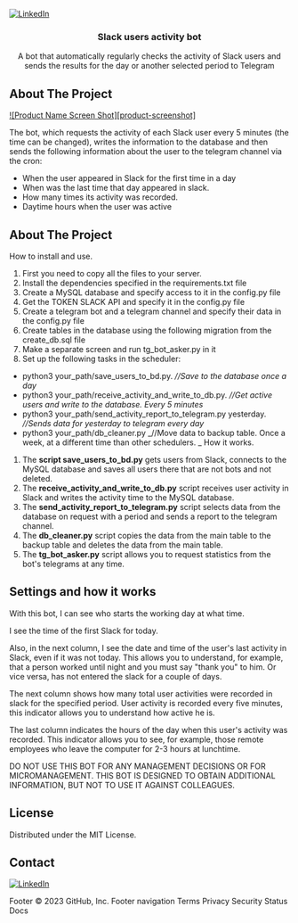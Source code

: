 <!-- PROJECT SHIELDS -->
<!--
*** I'm using markdown "reference style" links for readability.
*** Reference links are enclosed in brackets [ ] instead of parentheses ( ).
*** See the bottom of this document for the declaration of the reference variables
*** for contributors-url, forks-url, etc. This is an optional, concise syntax you may use.
*** https://www.markdownguide.org/basic-syntax/#reference-style-links
-->

[![LinkedIn][linkedin-shield]][linkedin-url]

<div>
<h3 align="center">Slack users activity bot</h3>

  <p align="center">
    A bot that automatically regularly checks the activity of Slack users and sends the results for the day or another selected period to Telegram
</div>

<!-- ABOUT THE PROJECT -->
## About The Project

[![Product Name Screen Shot][product-screenshot]](https://example.com)

The bot, which requests the activity of each Slack user every 5 minutes (the time can be changed), writes the information to the database and then sends the following information about the user to the telegram channel via the cron:
- When the user appeared in Slack for the first time in a day
- When was the last time that day appeared in slack.
- How many times its activity was recorded.
- Daytime hours when the user was active

<!-- ABOUT THE PROJECT -->
## About The Project

How to install and use.

1. First you need to copy all the files to your server.
2. Install the dependencies specified in the requirements.txt file
3. Create a MySQL database and specify access to it in the config.py file
4. Get the TOKEN SLACK API and specify it in the config.py file
5. Create a telegram bot and a telegram channel and specify their data in the config.py file
6. Create tables in the database using the following migration from the create_db.sql file
7. Make a separate screen and run tg_bot_asker.py in it
8. Set up the following tasks in the scheduler:
  - python3 your_path/save_users_to_bd.py. _//Save to the database once a day_
  - python3 your_path/receive_activity_and_write_to_db.py. _//Get active users and write to the database. Every 5 minutes_
  - python3 your_path/send_activity_report_to_telegram.py yesterday. _//Sends data for yesterday to telegram every day_
  - python3 your_path/db_cleaner.py _//Move data to backup table. Once a week, at a different time than other schedulers.
_
How it works.
1. The **script save_users_to_bd.py** gets users from Slack, connects to the MySQL database and saves all users there that are not bots and not deleted.
2. The **receive_activity_and_write_to_db.py** script receives user activity in Slack and writes the activity time to the MySQL database.
3. The **send_activity_report_to_telegram.py** script selects data from the database on request with a period and sends a report to the telegram channel.
4. The **db_cleaner.py** script copies the data from the main table to the backup table and deletes the data from the main table.
5. The **tg_bot_asker.py** script allows you to request statistics from the bot's telegrams at any time.

<!-- USAGE EXAMPLES -->
## Settings and how it works

With this bot, I can see who starts the working day at what time. 

I see the time of the first Slack for today. 

Also, in the next column, I see the date and time of the user's last activity in Slack, even if it was not today. This allows you to understand, for example, that a person worked until night and you must say "thank you" to him. Or vice versa, has not entered the slack for a couple of days. 

The next column shows how many total user activities were recorded in slack for the specified period. User activity is recorded every five minutes, this indicator allows you to understand how active he is. 

The last column indicates the hours of the day when this user's activity was recorded. This indicator allows you to see, for example, those remote employees who leave the computer for 2-3 hours at lunchtime.

DO NOT USE THIS BOT FOR ANY MANAGEMENT DECISIONS OR FOR MICROMANAGEMENT. THIS BOT IS DESIGNED TO OBTAIN ADDITIONAL INFORMATION, BUT NOT TO USE IT AGAINST COLLEAGUES.


<!-- LICENSE -->
## License

Distributed under the MIT License.


<!-- CONTACT -->
## Contact

[![LinkedIn][linkedin-shield]][linkedin-url]




<!-- MARKDOWN LINKS & IMAGES -->
<!-- https://www.markdownguide.org/basic-syntax/#reference-style-links -->
[linkedin-shield]: https://img.shields.io/badge/-LinkedIn-black.svg?style=for-the-badge&logo=linkedin&colorB=555
[linkedin-url]: https://www.linkedin.com/in/vitalii-vladov-65473511a/
Footer
© 2023 GitHub, Inc.
Footer navigation
Terms
Privacy
Security
Status
Docs
